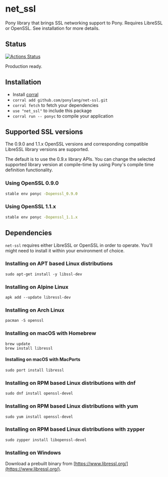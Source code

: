# net_ssl

Pony library that brings SSL networking support to Pony. Requires LibreSSL or OpenSSL. See installation for more details.

## Status

[![Actions Status](https://github.com/ponylang/net_ssl/workflows/vs-ponyc-latest/badge.svg)](https://github.com/ponylang/net_ssl/actions)

Production ready.

## Installation

* Install [corral](https://github.com/ponylang/corral)
* `corral add github.com/ponylang/net-ssl.git`
* `corral fetch` to fetch your dependencies
* `use "net_ssl"` to include this package
* `corral run -- ponyc` to compile your application

## Supported SSL versions

The 0.9.0 and 1.1.x OpenSSL versions and corresponding compatible LibreSSL library versions are supported.

The default is to use the 0.9.x library APIs. You can change the selected supported library version at compile-time by using Pony's compile time definition functionality.

### Using OpenSSL 0.9.0

```bash
stable env ponyc -Dopenssl_0.9.0
```

### Using OpenSSL 1.1.x

```bash
stable env ponyc -Dopenssl_1.1.x
```

## Dependencies

`net-ssl` requires either LibreSSL or OpenSSL in order to operate. You'll might need to install it within your environment of choice.

### Installing on APT based Linux distributions

```
sudo apt-get install -y libssl-dev
```

### Installing on Alpine Linux

```
apk add --update libressl-dev
```

### Installing on Arch Linux

```
pacman -S openssl

```

### Installing on macOS with Homebrew

```
brew update
brew install libressl
```

#### Installing on macOS with MacPorts

```
sudo port install libressl
```

### Installing on RPM based Linux distributions with dnf

```
sudo dnf install openssl-devel
```

### Installing on RPM based Linux distributions with yum

```
sudo yum install openssl-devel
```

### Installing on RPM based Linux distributions with zypper

```
sudo zypper install libopenssl-devel
```
### Installing on Windows

Download a prebuilt binary from [https://www.libressl.org/](https://www.libressl.org/).
